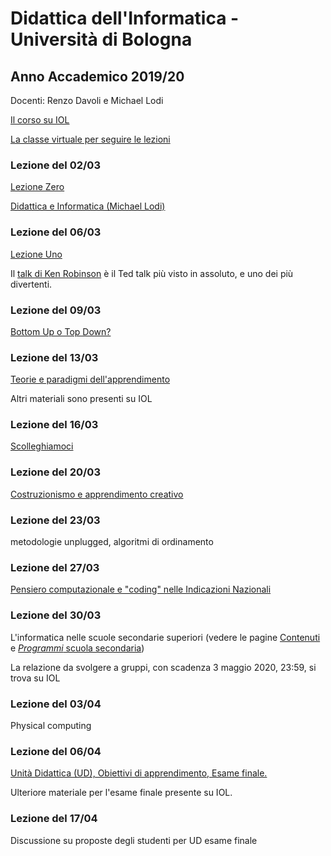 # Didattica dell'Informatica - Università di Bologna

## Anno Accademico 2019/20

Docenti: Renzo Davoli e Michael Lodi



[Il corso su IOL](https://iol.unibo.it/course/view.php?id=49145)




[La classe virtuale per seguire le lezioni](https://teams.microsoft.com/l/meetup-join/19%3ameeting_Zjk5YzM5MGQtYzg2Yi00Y2NkLTkwNGYtNThjZGI3ZjIyNzJk%40thread.v2/0?context=%7b%22Tid%22%3a%22e99647dc-1b08-454a-bf8c-699181b389ab%22%2c%22Oid%22%3a%22080683d2-51aa-4842-aa73-291a43203f71%22%7d)

### Lezione del 02/03

[Lezione Zero](http://www.cs.unibo.it/~renzo/csed/zero.pdf)

[Didattica e Informatica (Michael Lodi)](http://www.cs.unibo.it/~michael.lodi2/csed/2020-03-02-Didattica-e-Informatica.pdf)

### Lezione del 06/03

[Lezione Uno](http://www.cs.unibo.it/~renzo/csed/uno.pdf)

Il [talk di Ken Robinson](https://www.ted.com/talks/sir_ken_robinson_do_schools_kill_creativity?language=it) è il Ted talk più visto in assoluto, e uno dei più divertenti.

### Lezione del 09/03

[Bottom Up o Top Down?](http://www.cs.unibo.it/~michael.lodi2/csed/2020-03-09-bottomuptopdown.pdf)

### Lezione del 13/03

[Teorie e paradigmi dell'apprendimento](http://www.cs.unibo.it/~michael.lodi2/csed/2020-03-13-teorieparadigmi.pdf)

Altri materiali sono presenti su IOL

### Lezione del 16/03

[Scolleghiamoci](http://www.cs.unibo.it/~renzo/csed/quattro.pdf)

### Lezione del 20/03

[Costruzionismo e apprendimento creativo](http://www.cs.unibo.it/~michael.lodi2/csed/2020-03-20-costruzionismo.pdf)

### Lezione del 23/03

metodologie unplugged, algoritmi di ordinamento

### Lezione del 27/03

[Pensiero computazionale e "coding" nelle Indicazioni Nazionali](http://www.cs.unibo.it/~michael.lodi2/csed/2020-03-27-pens-comp-indicazioni-nazionali.pdf)

### Lezione del 30/03

L'informatica nelle scuole secondarie superiori (vedere le pagine [Contenuti](pages/contenuti.md) e [*Programmi* scuola secondaria](pages/programmi.md))

La relazione da svolgere a gruppi, con scadenza 3 maggio 2020, 23:59, si trova su IOL

### Lezione del 03/04

Physical computing

### Lezione del 06/04

[Unità Didattica (UD), Obiettivi di apprendimento, Esame finale.](http://www.cs.unibo.it/~michael.lodi2/csed/2020-04-06-obiettivi-ud-esamefinale.pdf)

Ulteriore materiale per l'esame finale presente su IOL.

### Lezione del 17/04

Discussione su proposte degli studenti per UD esame finale
